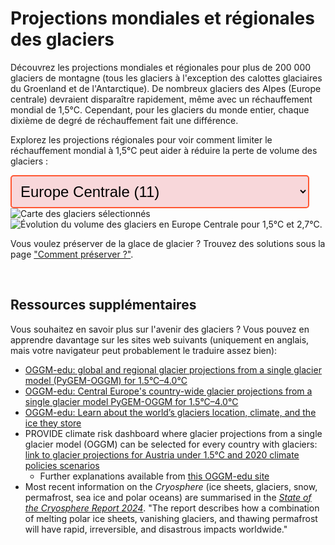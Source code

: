 # Projections mondiales et régionales des glaciers

<div>
  <p>
    Découvrez les projections mondiales et régionales pour plus de 200 000 glaciers de montagne (tous les glaciers à l'exception des calottes glaciaires du Groenland et de l'Antarctique).
    De nombreux glaciers des Alpes (Europe centrale) devraient disparaître rapidement, même avec un réchauffement mondial de 1,5°C. Cependant, pour les glaciers du monde entier, chaque dixième de degré de réchauffement fait une différence.
  </p>
  <p>
    Explorez les projections régionales pour voir comment limiter le réchauffement mondial à 1,5°C peut aider à réduire la perte de volume des glaciers :
  </p>
</div>

<!-- Dropdown to select region -->

<div>
<select id="regionSelect"
  style="font-size: 24px; padding: 10px; border: 2px solid #FF5733;
       border-radius: 5px; background-color: #f8d7da; max-width: 100%;
       overflow: hidden; text-overflow: ellipsis;">
  <option value="RGI11" selected>Europe Centrale (11)</option>
  <option value="global">Global</option>
  <option value="RGI01">Alaska (01)</option>
  <option value="RGI02">Canada Occidental et États-Unis (02)</option>
  <option value="RGI03">Arctique Canadien Nord (03)</option>
  <option value="RGI04">Arctique Canadien Sud (04)</option>
  <option value="RGI05">Périphérie du Groenland (05)</option>
  <option value="RGI06">Islande (06)</option>
  <option value="RGI07">Svalbard (07)</option>
  <option value="RGI08">Scandinavie (08)</option>
  <option value="RGI09">Arctique Russe (09)</option>
  <option value="RGI10">Asie du Nord (10)</option>
  <option value="RGI12">Caucase et Moyen-Orient (12)</option>
  <option value="RGI13">Asie Centrale (13)</option>
  <option value="RGI14">Asie du Sud-Ouest (14)</option>
  <option value="RGI15">Asie du Sud-Est (15)</option>
  <option value="RGI13-14-15">Asie de Haute Montagne (13-14-15)</option>
  <option value="RGI16">Basses Latitudes (16)</option>
  <option value="RGI17">Andes Méridionales (17)</option>
  <option value="RGI18">Nouvelle-Zélande (18)</option>
  <option value="RGI19">Îles Subantarctiques et Antarctiques (19)</option>
</select>

<!-- Image containers for both figures -->
<img id="worldmapImage" src="/assets/images/volume_evolution_regions/RGI11_worldmap_fr.png" alt="Carte des glaciers sélectionnés" />
<img id="complexImage" src="/assets/images/volume_evolution_regions/RGI11_complex_fr.png" alt="Évolution du volume des glaciers en Europe Centrale pour 1,5°C et 2,7°C." />

<!-- Add responsive CSS -->
<style>
  @media (max-width: 768px) {
    div[style*="display: flex"] {
      flex-direction: column; /* Empile les éléments verticalement */
    }
    div[style*="margin-right: 20px"] {
      margin-right: 0; /* Supprime la marge droite pour le texte */
    }
  }
</style>

<script>
  document.getElementById("regionSelect").addEventListener("change", function() {
    var selectedRegion = this.value;
    
    // Get both image elements
    var worldmapImage = document.getElementById("worldmapImage");
    var complexImage = document.getElementById("complexImage");
    
    // Update world map image source
    worldmapImage.src = "/assets/images/volume_evolution_regions/" + selectedRegion + "_worldmap_fr.png";
    worldmapImage.alt = "Carte des glaciers sélectionnés dans " + selectedRegion;

    // Update complex model image source
    complexImage.src = "/assets/images/volume_evolution_regions/" + selectedRegion + "_complex_fr.png";
    complexImage.alt = "Évolution du volume des glaciers dans " + selectedRegion + " pour 1,5°C et 2,7°C.";
  });
</script>


</div>

Vous voulez préserver de la glace de glacier ? Trouvez des solutions sous la page
<a href="{{ site.baseurl }}/preserve/">"Comment préserver ?"</a>.

<br>

## Ressources supplémentaires
Vous souhaitez en savoir plus sur l'avenir des glaciers ? Vous pouvez en apprendre davantage sur les sites web suivants (uniquement en anglais, mais votre navigateur peut probablement le traduire assez bien):

- [OGGM-edu: global and regional glacier projections from a single glacier model (PyGEM-OGGM) for 1.5°C–4.0°C](https://edu.oggm.org/en/latest/global_future_glacier-app_rounce_delta_T_en.html)
- [OGGM-edu: Central Europe's country-wide glacier projections from a single glacier model PyGEM-OGGM for 1.5°C–4.0°C](https://edu.oggm.org/en/latest/alps_future-app_rounce_delta_T_en.html)
- [OGGM-edu: Learn about the world’s glaciers location, climate, and the ice they store](https://bokeh.oggm.org/explorer/app)
- PROVIDE climate risk dashboard where glacier projections from a single glacier model (OGGM) can be
  selected for every country with glaciers: [link to glacier projections for Austria under 1.5°C and 2020 climate policies scenarios](https://climate-risk-dashboard.climateanalytics.org/impacts/explore?indicator=glacier-volume&geography=AUT&scenarios[0]=curpol&time=annual&reference=present-day-2020&spatial=area)
    - Further explanations available from [this OGGM-edu site](https://edu.oggm.org/en/latest/provide_dashboard.html)
- Most recent information on the *Cryosphere* (ice sheets, glaciers, snow, permafrost, sea ice and
  polar oceans) are summarised in the [*State of the Cryosphere Report 2024*](https://iccinet.org/statecryo24/). "The report
  describes how a combination of melting polar ice sheets, vanishing glaciers, and thawing
  permafrost will have rapid, irreversible, and disastrous impacts worldwide."


